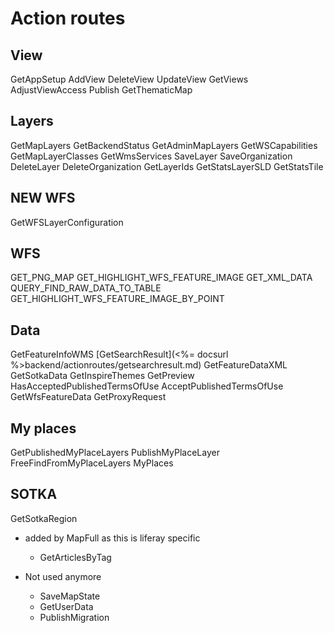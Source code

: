 # Action routes

## View
GetAppSetup
AddView
DeleteView
UpdateView
GetViews
AdjustViewAccess
Publish
GetThematicMap

## Layers
GetMapLayers
GetBackendStatus
GetAdminMapLayers
GetWSCapabilities
GetMapLayerClasses
GetWmsServices
SaveLayer
SaveOrganization
DeleteLayer
DeleteOrganization
GetLayerIds
GetStatsLayerSLD
GetStatsTile

## NEW WFS
GetWFSLayerConfiguration

## WFS
GET_PNG_MAP
GET_HIGHLIGHT_WFS_FEATURE_IMAGE
GET_XML_DATA
QUERY_FIND_RAW_DATA_TO_TABLE
GET_HIGHLIGHT_WFS_FEATURE_IMAGE_BY_POINT

## Data
GetFeatureInfoWMS
[GetSearchResult](<%= docsurl %>backend/actionroutes/getsearchresult.md)
GetFeatureDataXML
GetSotkaData
GetInspireThemes
GetPreview
HasAcceptedPublishedTermsOfUse
AcceptPublishedTermsOfUse
GetWfsFeatureData
GetProxyRequest

## My places
GetPublishedMyPlaceLayers
PublishMyPlaceLayer
FreeFindFromMyPlaceLayers
MyPlaces

## SOTKA
GetSotkaRegion

* added by MapFull as this is liferay specific
    - GetArticlesByTag

* Not used anymore
    - SaveMapState
    - GetUserData
    - PublishMigration